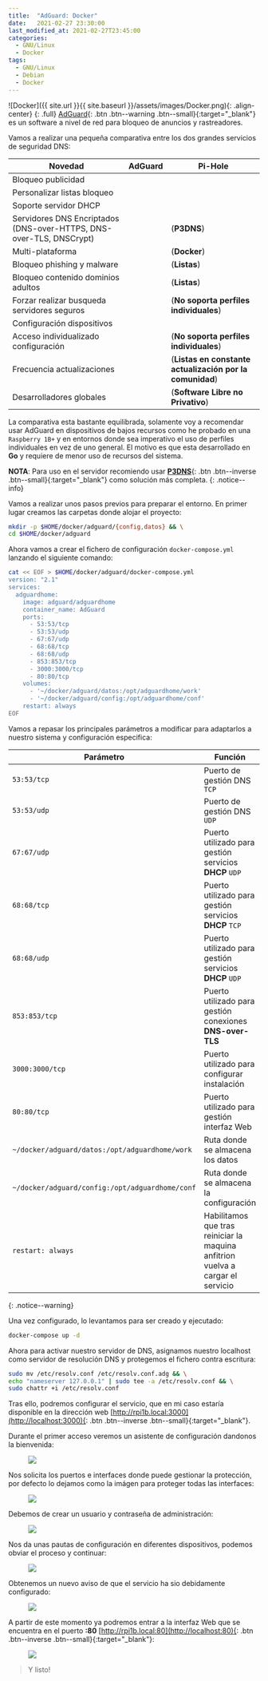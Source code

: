 ```yaml
---
title:  "AdGuard: Docker"
date:   2021-02-27 23:30:00
last_modified_at: 2021-02-27T23:45:00
categories:
  - GNU/Linux
  - Docker
tags:
  - GNU/Linux
  - Debian
  - Docker
---
```


![Docker]({{ site.url }}{{ site.baseurl }}/assets/images/Docker.png){: .align-center}
{: .full}
[AdGuard](https://adguard.com){: .btn .btn--warning .btn--small}{:target="_blank"} es un software a nivel de red para bloqueo de anuncios y rastreadores.

Vamos a realizar una pequeña comparativa entre los dos grandes servicios de seguridad DNS:

| Novedad                                                             | AdGuard | Pi-Hole |
|---------------------------------------------------------------------|---------|---------------------------------------------|
| Bloqueo publicidad                                                  |       |  |
| Personalizar listas bloqueo                                         |       |  |
| Soporte servidor DHCP                                               |       |  |
| Servidores DNS Encriptados (DNS-over-HTTPS, DNS-over-TLS, DNSCrypt) |       |  (**P3DNS**) |
| Multi-plataforma                                                    |       |  (**Docker**) |
| Bloqueo phishing y malware                                          |       |  (**Listas**) |
| Bloqueo contenido dominios adultos                                  |       |  (**Listas**) |
| Forzar realizar busqueda servidores seguros                         |       |  (**No soporta perfiles individuales**) |
| Configuración dispositivos                                          |       |  |
| Acceso individualizado configuración                                |       |  (**No soporta perfiles individuales**) |
| Frecuencia actualizaciones                                          |       |  (**Listas en constante actualización por la comunidad**) |
| Desarrolladores globales                                            |       |  (**Software Libre no Privativo**) |

La comparativa esta bastante equilibrada, solamente voy a recomendar usar AdGuard en dispositivos de bajos recursos como he probado en una `Raspberry 1B+` y en entornos donde sea imperativo el uso de perfiles individuales en vez de uno general. El motivo es que esta desarrollado en **Go** y requiere de menor uso de recursos del sistema.

**NOTA**: Para uso en el servidor recomiendo usar [**P3DNS**](https://lordpedal.github.io/gnu/linux/docker/debian-docker-ce/#docker-p3dns){: .btn .btn--inverse .btn--small}{:target="_blank"} como solución más completa.
{: .notice--info}

Vamos a realizar unos pasos previos para preparar el entorno. En primer lugar creamos las carpetas donde alojar el proyecto:

```bash
mkdir -p $HOME/docker/adguard/{config,datos} && \
cd $HOME/docker/adguard
```

Ahora vamos a crear el fichero de configuración `docker-compose.yml` lanzando el siguiente comando:

```bash
cat << EOF > $HOME/docker/adguard/docker-compose.yml
version: "2.1"
services:
  adguardhome:
    image: adguard/adguardhome
    container_name: AdGuard
    ports:
      - 53:53/tcp
      - 53:53/udp
      - 67:67/udp
      - 68:68/tcp
      - 68:68/udp
      - 853:853/tcp
      - 3000:3000/tcp
      - 80:80/tcp
    volumes:
      - '~/docker/adguard/datos:/opt/adguardhome/work'
      - '~/docker/adguard/config:/opt/adguardhome/conf'
    restart: always
EOF
```

Vamos a repasar los principales parámetros a modificar para adaptarlos a nuestro sistema y configuración especifica:

| Parámetro | Función |
| ------ | ------ |
| `53:53/tcp` | Puerto de gestión DNS `TCP` |
| `53:53/udp` | Puerto de gestión DNS `UDP` |
| `67:67/udp` | Puerto utilizado para gestión servicios **DHCP** `UDP` |
| `68:68/tcp` | Puerto utilizado para gestión servicios **DHCP** `TCP` |
| `68:68/udp` | Puerto utilizado para gestión servicios **DHCP** `UDP` |
| `853:853/tcp` | Puerto utilizado para gestión conexiones **DNS-over-TLS** |
| `3000:3000/tcp` | Puerto utilizado para configurar instalación |
| `80:80/tcp` | Puerto utilizado para gestión interfaz Web |
| `~/docker/adguard/datos:/opt/adguardhome/work` | Ruta donde se almacena los datos |
| `~/docker/adguard/config:/opt/adguardhome/conf` | Ruta donde se almacena la configuración |
| `restart: always` | Habilitamos que tras reiniciar la maquina anfitrion vuelva a cargar el servicio |
{: .notice--warning}

Una vez configurado, lo levantamos para ser creado y ejecutado:

```bash
docker-compose up -d
```

Ahora para activar nuestro servidor de DNS, asignamos nuestro localhost como servidor de resolución DNS y protegemos el fichero contra escritura:

```bash
sudo mv /etc/resolv.conf /etc/resolv.conf.adg && \
echo "nameserver 127.0.0.1" | sudo tee -a /etc/resolv.conf && \
sudo chattr +i /etc/resolv.conf
```

Tras ello, podremos configurar el servicio, que en mi caso estaría disponible en la dirección web [http://rpi1b.local:3000](http://localhost:3000){: .btn .btn--inverse .btn--small}{:target="_blank"}.

Durante el primer acceso veremos un asistente de configuración dandonos la bienvenida:

<figure>
    <a href="/assets/images/posts/adguard1.jpg"><img src="/assets/images/posts/adguard1.jpg"></a>
</figure>

Nos solicita los puertos e interfaces donde puede gestionar la protección, por defecto lo dejamos como la imágen para proteger todas las interfaces:

<figure>
    <a href="/assets/images/posts/adguard2.jpg"><img src="/assets/images/posts/adguard2.jpg"></a>
</figure>

Debemos de crear un usuario y contraseña de administración:

<figure>
    <a href="/assets/images/posts/adguard3.jpg"><img src="/assets/images/posts/adguard3.jpg"></a>
</figure>

Nos da unas pautas de configuración en diferentes dispositivos, podemos obviar el proceso y continuar:

<figure>
    <a href="/assets/images/posts/adguard4.jpg"><img src="/assets/images/posts/adguard4.jpg"></a>
</figure>

Obtenemos un nuevo aviso de que el servicio ha sio debidamente configurado:

<figure>
    <a href="/assets/images/posts/adguard5.jpg"><img src="/assets/images/posts/adguard5.jpg"></a>
</figure>

A partir de este momento ya podremos entrar a la interfaz Web que se encuentra en el puerto **:80** [http://rpi1b.local:80](http://localhost:80){: .btn .btn--inverse .btn--small}{:target="_blank"}:

<figure>
    <a href="/assets/images/posts/adguard6.jpg"><img src="/assets/images/posts/adguard6.jpg"></a>
</figure>

> Y listo!
